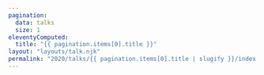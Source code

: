 ```yaml
---
pagination:
  data: talks
  size: 1
eleventyComputed:
  title: "{{ pagination.items[0].title }}"
layout: "layouts/talk.njk"
permalink: "2020/talks/{{ pagination.items[0].title | slugify }}/index.html"
---
```

